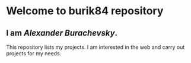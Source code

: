 # Welcome to **burik84** repository
## I am *Alexander Burachevsky*.
This repository lists my projects. I am interested in the web and carry out projects for my needs.
